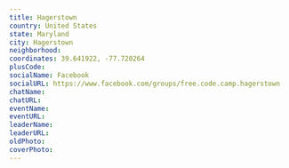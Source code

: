 ```yaml
---
title: Hagerstown
country: United States
state: Maryland
city: Hagerstown
neighborhood: 
coordinates: 39.641922, -77.720264
plusCode:
socialName: Facebook
socialURL: https://www.facebook.com/groups/free.code.camp.hagerstown
chatName:
chatURL:
eventName:
eventURL:
leaderName:
leaderURL:
oldPhoto: 
coverPhoto:
---
```

